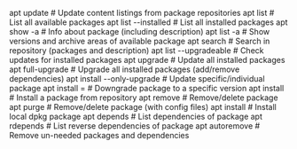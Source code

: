 apt update # Update content listings from package repositories
apt list # List all available packages
apt list --installed # List all installed packages
apt show -a <package-name> # Info about package (including description)
apt list -a <package-name> # Show versions and archive areas of available package
apt search <query> # Search in repository (packages and description)
apt list --upgradeable # Check updates for installed packages
apt upgrade # Update all installed packages
apt full-upgrade # Upgrade all installed packages (add/remove dependencies)
apt install --only-upgrade <package-name> # Update specific/individual package
apt install <package-name>=<package-version> # Downgrade package to a specific version
apt install <package-name> # Install a package from repository
apt remove <package-name> # Remove/delete package
apt purge <package-name> # Remove/delete package (with config files)
apt install <filepath-deb> # Install local dpkg package
apt depends <package-name> # List dependencies of package
apt rdepends <package-name> # List reverse dependencies of package
apt autoremove # Remove un-needed packages and dependencies
